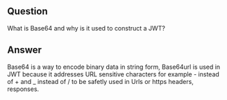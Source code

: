 ## Question

What is Base64 and why is it used to construct a JWT?

## Answer

Base64 is a way to encode binary data in string form, Base64url is used in JWT because it addresses URL sensitive characters for example - instead of + and _ instead of / to be safetly used in Urls or https headers, responses.